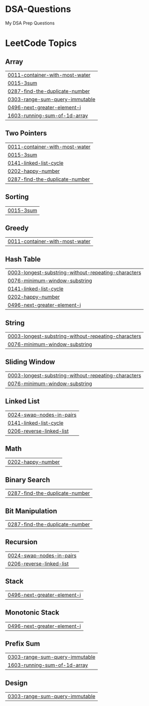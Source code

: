 # DSA-Questions
My DSA Prep Questions

<!---LeetCode Topics Start-->
# LeetCode Topics
## Array
|  |
| ------- |
| [0011-container-with-most-water](https://github.com/Mr-RohitNooB/DSA-Questions/tree/master/0011-container-with-most-water) |
| [0015-3sum](https://github.com/Mr-RohitNooB/DSA-Questions/tree/master/0015-3sum) |
| [0287-find-the-duplicate-number](https://github.com/Mr-RohitNooB/DSA-Questions/tree/master/0287-find-the-duplicate-number) |
| [0303-range-sum-query-immutable](https://github.com/Mr-RohitNooB/DSA-Questions/tree/master/0303-range-sum-query-immutable) |
| [0496-next-greater-element-i](https://github.com/Mr-RohitNooB/DSA-Questions/tree/master/0496-next-greater-element-i) |
| [1603-running-sum-of-1d-array](https://github.com/Mr-RohitNooB/DSA-Questions/tree/master/1603-running-sum-of-1d-array) |
## Two Pointers
|  |
| ------- |
| [0011-container-with-most-water](https://github.com/Mr-RohitNooB/DSA-Questions/tree/master/0011-container-with-most-water) |
| [0015-3sum](https://github.com/Mr-RohitNooB/DSA-Questions/tree/master/0015-3sum) |
| [0141-linked-list-cycle](https://github.com/Mr-RohitNooB/DSA-Questions/tree/master/0141-linked-list-cycle) |
| [0202-happy-number](https://github.com/Mr-RohitNooB/DSA-Questions/tree/master/0202-happy-number) |
| [0287-find-the-duplicate-number](https://github.com/Mr-RohitNooB/DSA-Questions/tree/master/0287-find-the-duplicate-number) |
## Sorting
|  |
| ------- |
| [0015-3sum](https://github.com/Mr-RohitNooB/DSA-Questions/tree/master/0015-3sum) |
## Greedy
|  |
| ------- |
| [0011-container-with-most-water](https://github.com/Mr-RohitNooB/DSA-Questions/tree/master/0011-container-with-most-water) |
## Hash Table
|  |
| ------- |
| [0003-longest-substring-without-repeating-characters](https://github.com/Mr-RohitNooB/DSA-Questions/tree/master/0003-longest-substring-without-repeating-characters) |
| [0076-minimum-window-substring](https://github.com/Mr-RohitNooB/DSA-Questions/tree/master/0076-minimum-window-substring) |
| [0141-linked-list-cycle](https://github.com/Mr-RohitNooB/DSA-Questions/tree/master/0141-linked-list-cycle) |
| [0202-happy-number](https://github.com/Mr-RohitNooB/DSA-Questions/tree/master/0202-happy-number) |
| [0496-next-greater-element-i](https://github.com/Mr-RohitNooB/DSA-Questions/tree/master/0496-next-greater-element-i) |
## String
|  |
| ------- |
| [0003-longest-substring-without-repeating-characters](https://github.com/Mr-RohitNooB/DSA-Questions/tree/master/0003-longest-substring-without-repeating-characters) |
| [0076-minimum-window-substring](https://github.com/Mr-RohitNooB/DSA-Questions/tree/master/0076-minimum-window-substring) |
## Sliding Window
|  |
| ------- |
| [0003-longest-substring-without-repeating-characters](https://github.com/Mr-RohitNooB/DSA-Questions/tree/master/0003-longest-substring-without-repeating-characters) |
| [0076-minimum-window-substring](https://github.com/Mr-RohitNooB/DSA-Questions/tree/master/0076-minimum-window-substring) |
## Linked List
|  |
| ------- |
| [0024-swap-nodes-in-pairs](https://github.com/Mr-RohitNooB/DSA-Questions/tree/master/0024-swap-nodes-in-pairs) |
| [0141-linked-list-cycle](https://github.com/Mr-RohitNooB/DSA-Questions/tree/master/0141-linked-list-cycle) |
| [0206-reverse-linked-list](https://github.com/Mr-RohitNooB/DSA-Questions/tree/master/0206-reverse-linked-list) |
## Math
|  |
| ------- |
| [0202-happy-number](https://github.com/Mr-RohitNooB/DSA-Questions/tree/master/0202-happy-number) |
## Binary Search
|  |
| ------- |
| [0287-find-the-duplicate-number](https://github.com/Mr-RohitNooB/DSA-Questions/tree/master/0287-find-the-duplicate-number) |
## Bit Manipulation
|  |
| ------- |
| [0287-find-the-duplicate-number](https://github.com/Mr-RohitNooB/DSA-Questions/tree/master/0287-find-the-duplicate-number) |
## Recursion
|  |
| ------- |
| [0024-swap-nodes-in-pairs](https://github.com/Mr-RohitNooB/DSA-Questions/tree/master/0024-swap-nodes-in-pairs) |
| [0206-reverse-linked-list](https://github.com/Mr-RohitNooB/DSA-Questions/tree/master/0206-reverse-linked-list) |
## Stack
|  |
| ------- |
| [0496-next-greater-element-i](https://github.com/Mr-RohitNooB/DSA-Questions/tree/master/0496-next-greater-element-i) |
## Monotonic Stack
|  |
| ------- |
| [0496-next-greater-element-i](https://github.com/Mr-RohitNooB/DSA-Questions/tree/master/0496-next-greater-element-i) |
## Prefix Sum
|  |
| ------- |
| [0303-range-sum-query-immutable](https://github.com/Mr-RohitNooB/DSA-Questions/tree/master/0303-range-sum-query-immutable) |
| [1603-running-sum-of-1d-array](https://github.com/Mr-RohitNooB/DSA-Questions/tree/master/1603-running-sum-of-1d-array) |
## Design
|  |
| ------- |
| [0303-range-sum-query-immutable](https://github.com/Mr-RohitNooB/DSA-Questions/tree/master/0303-range-sum-query-immutable) |
<!---LeetCode Topics End-->